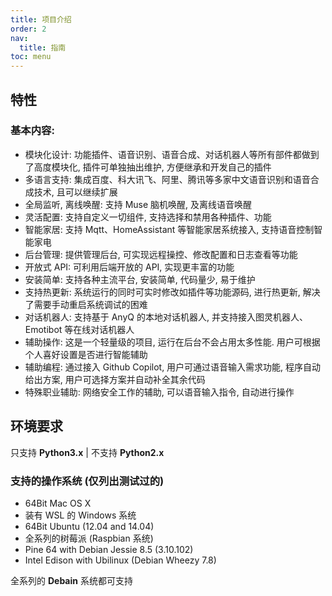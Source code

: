 ```yaml
---
title: 项目介绍
order: 2
nav:
  title: 指南
toc: menu
---
```


## 特性

### 基本内容:

- 模块化设计: 功能插件、语音识别、语音合成、对话机器人等所有部件都做到了高度模块化, 插件可单独抽出维护, 方便继承和开发自己的插件
- 多语言支持: 集成百度、科大讯飞、阿里、腾讯等多家中文语音识别和语音合成技术, 且可以继续扩展
- 全局监听, 离线唤醒: 支持 Muse 脑机唤醒, 及离线语音唤醒
- 灵活配置: 支持自定义一切组件, 支持选择和禁用各种插件、功能
- 智能家居: 支持 Mqtt、HomeAssistant 等智能家居系统接入, 支持语音控制智能家电
- 后台管理: 提供管理后台, 可实现远程操控、修改配置和日志查看等功能
- 开放式 API: 可利用后端开放的 API, 实现更丰富的功能
- 安装简单: 支持各种主流平台, 安装简单, 代码量少, 易于维护
- 支持热更新: 系统运行的同时可实时修改如插件等功能源码, 进行热更新, 解决了需要手动重启系统调试的困难
- 对话机器人: 支持基于 AnyQ 的本地对话机器人, 并支持接入图灵机器人、Emotibot 等在线对话机器人
- 辅助操作: 这是一个轻量级的项目, 运行在后台不会占用太多性能. 用户可根据个人喜好设置是否进行智能辅助
- 辅助编程: 通过接入 Github Copilot, 用户可通过语音输入需求功能, 程序自动给出方案, 用户可选择方案并自动补全其余代码
- 特殊职业辅助: 网络安全工作的辅助, 可以语音输入指令, 自动进行操作

## 环境要求

只支持 **Python3.x** | 不支持 **Python2.x**

### 支持的操作系统 (仅列出测试过的)

- 64Bit Mac OS X
- 装有 WSL 的 Windows 系统
- 64Bit Ubuntu (12.04 and 14.04)
- 全系列的树莓派 (Raspbian 系统)
- Pine 64 with Debian Jessie 8.5 (3.10.102)
- Intel Edison with Ubilinux (Debian Wheezy 7.8)

<Alert type="info">
  全系列的 <strong>Debain</strong> 系统都可支持
</Alert>
